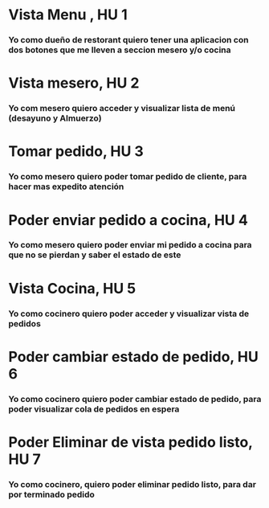 # Vista Menu , HU 1
### Yo como dueño de restorant quiero tener una aplicacion con dos botones que me lleven a seccion mesero y/o cocina

# Vista mesero, HU 2
### Yo com mesero quiero acceder y visualizar lista de menú (desayuno y Almuerzo)

# Tomar pedido, HU 3
### Yo como mesero quiero poder tomar pedido de cliente, para hacer mas expedito atención

# Poder enviar pedido a cocina, HU 4
### Yo como mesero quiero poder enviar mi pedido a cocina para que no se pierdan y saber el estado de este

# Vista Cocina, HU 5
### Yo como cocinero quiero poder acceder y visualizar vista de pedidos

# Poder cambiar estado de pedido, HU 6
### Yo como cocinero quiero poder cambiar estado de pedido, para poder visualizar cola de pedidos en espera

# Poder Eliminar de vista pedido listo, HU 7
### Yo como cocinero, quiero poder eliminar pedido listo, para dar por terminado pedido
